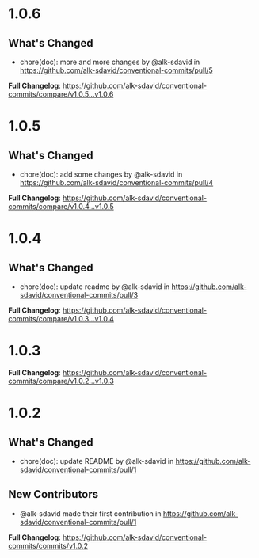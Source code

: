 # 1.0.6

## What's Changed
* chore(doc): more and more changes by @alk-sdavid in https://github.com/alk-sdavid/conventional-commits/pull/5


**Full Changelog**: https://github.com/alk-sdavid/conventional-commits/compare/v1.0.5...v1.0.6

# 1.0.5

## What's Changed
* chore(doc): add some changes by @alk-sdavid in https://github.com/alk-sdavid/conventional-commits/pull/4


**Full Changelog**: https://github.com/alk-sdavid/conventional-commits/compare/v1.0.4...v1.0.5

# 1.0.4

## What's Changed
* chore(doc): update readme by @alk-sdavid in https://github.com/alk-sdavid/conventional-commits/pull/3


**Full Changelog**: https://github.com/alk-sdavid/conventional-commits/compare/v1.0.3...v1.0.4

# 1.0.3

**Full Changelog**: https://github.com/alk-sdavid/conventional-commits/compare/v1.0.2...v1.0.3

# 1.0.2

## What's Changed
* chore(doc): update README by @alk-sdavid in https://github.com/alk-sdavid/conventional-commits/pull/1

## New Contributors
* @alk-sdavid made their first contribution in https://github.com/alk-sdavid/conventional-commits/pull/1

**Full Changelog**: https://github.com/alk-sdavid/conventional-commits/commits/v1.0.2